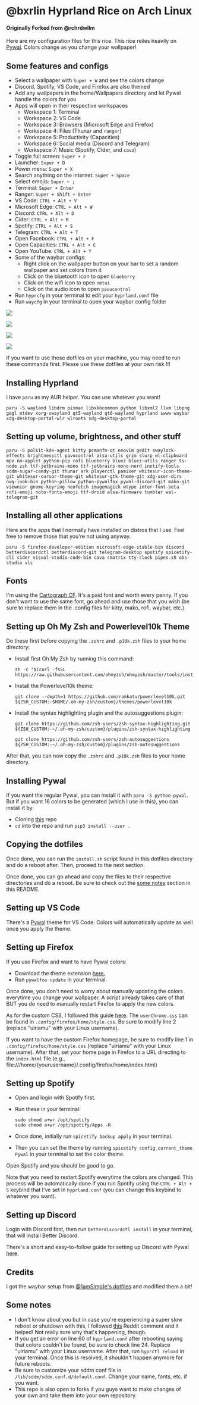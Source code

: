 # @bxrlin Hyprland Rice on Arch Linux 

#### Originally Forked from @rchrdwllm
Here are my configuration files for this rice. This rice relies heavily on [Pywal](https://github.com/dylanaraps/pywal). Colors change as you change your wallpaper!

## Some features and configs

-   Select a wallpaper with `Super + W` and see the colors change
-   Discord, Spotify, VS Code, and Firefox are also themed
-   Add any wallpapers in the home/Wallpapers directory and let Pywal handle the colors for you
-   Apps will open in their respective workspaces
    -   Workspace 1: Terminal
    -   Workspace 2: VS Code
    -   Workspace 3: Browsers (Microsoft Edge and Firefox)
    -   Workspace 4: Files (Thunar and `ranger`)
    -   Workspace 5: Productivity (Capacities)
    -   Workspace 6: Social media (Discord and Telegram)
    -   Workspace 7: Music (Spotify, Cider, and `cava`)
-   Toggle full screen: `Super + F`
-   Launcher: `Super + D`
-   Power menu: `Super + X`
-   Search anything on the internet: `Super + Space`
-   Select emojis: `Super + ;`
-   Terminal: `Super + Enter`
-   Ranger: `Super + Shift + Enter`
-   VS Code: `CTRL + Alt + V`
-   Microsoft Edge: `CTRL + Alt + W`
-   Discord: `CTRL + Alt + D`
-   Cider: `CTRL + Alt + M`
-   Spotify: `CTRL + Alt + S`
-   Telegram: `CTRL + Alt + T`
-   Open Facebook: `CTRL + Alt + F`
-   Open Capacities: `CTRL + Alt + C`
-   Open YouTube: `CTRL + Alt + Y`
-   Some of the waybar configs:
    -   Right click on the wallpaper button on your bar to set a random wallpaper and set colors from it
    -   Click on the bluetooth icon to open `blueberry`
    -   Click on the wifi icon to open `nmtui`
    -   Click on the audio icon to open `pavucontrol`
-   Run `hyprcfg` in your terminal to edit your `hyprland.conf` file
-   Run `waycfg` in your terminal to open your waybar config folder

![](https://raw.githubusercontent.com/rchrdwllm/dotfiles/master/Screenshots/relaxed_mario.png)

![](https://raw.githubusercontent.com/rchrdwllm/dotfiles/master/Screenshots/desert.png)

![](https://raw.githubusercontent.com/rchrdwllm/dotfiles/master/Screenshots/samurai_strike.png)

![](https://raw.githubusercontent.com/rchrdwllm/dotfiles/master/Screenshots/apex_octane.png)

If you want to use these dotfiles on your machine, you may need to run these commands first. Please use these dotfiles at your own risk !!!

## Installing Hyprland

I have `paru` as my AUR helper. You can use whatever you want!

```
paru -S wayland libdrm pixman libxkbcommon python libxml2 llvm libpng gegl mtdev xorg-xwayland qt5-wayland qt6-wayland hyprland swww waybar xdg-desktop-portal-wlr wlroots xdg-desktop-portal
```

## Setting up volume, brightness, and other stuff

```
paru -S polkit-kde-agent kitty pcmanfm-qt neovim gedit swaylock-effects brightnessctl pavucontrol alsa-utils grim slurp wl-clipboard mpv nm-applet python-pip rofi blueberry bluez bluez-utils ranger ts-node zsh ttf-jetbrains-mono ttf-jetbrains-mono-nerd inotify-tools sddm-sugar-candy-git thunar ark playerctl pamixer whitesur-icon-theme-git whitesur-cursor-theme-git whitesur-gtk-theme-git xdg-user-dirs nwg-look-bin python-pillow python-pywalfox pywal-discord-git mako-git viewnior gnome-keyring neofetch imagemagick wtype inter-font-beta rofi-emoji noto-fonts-emoji ttf-droid alsa-firmware tumbler wal-telegram-git
```

## Installing all other applications

Here are the apps that I normally have installed on distros that I use. Feel free to remove those that you're not using anyway.

```
paru -S firefox-developer-edition microsoft-edge-stable-bin discord betterdiscordctl betterdiscord-git telegram-desktop spotify spicetify-cli cider visual-studio-code-bin cava cmatrix tty-clock pipes.sh obs-studio vlc
```

## Fonts

I'm using the [Cartograph CF](https://connary.com/cartograph.html). It's a paid font and worth every penny. If you don't want to use the same font, go ahead and use those that you wish (be sure to replace them in the .config files for kitty, mako, rofi, waybar, etc.).

## Setting up Oh My Zsh and Powerlevel10k Theme

Do these first before copying the `.zshrc` and `.p10k.zsh` files to your home directory:

-   Install first Oh My Zsh by running this command:
    ```
    sh -c "$(curl -fsSL https://raw.githubusercontent.com/ohmyzsh/ohmyzsh/master/tools/install.sh)"
    ```
-   Install the Powerlevel10k theme:
    ```
    git clone --depth=1 https://github.com/romkatv/powerlevel10k.git ${ZSH_CUSTOM:-$HOME/.oh-my-zsh/custom}/themes/powerlevel10k
    ```
-   Install the syntax highlighting plugin and the autosuggestions plugin:

    ```
    git clone https://github.com/zsh-users/zsh-syntax-highlighting.git ${ZSH_CUSTOM:-~/.oh-my-zsh/custom}/plugins/zsh-syntax-highlighting
    ```

    ```
    git clone https://github.com/zsh-users/zsh-autosuggestions ${ZSH_CUSTOM:-~/.oh-my-zsh/custom}/plugins/zsh-autosuggestions
    ```

After that, you can now copy the `.zshrc` and `.p10k.zsh` files to your home directory.

## Installing Pywal

If you want the regular Pywal, you can install it with `paru -S python-pywal`. But if you want 16 colors to be generated (which I use in this), you can install it by:

-   Cloning [this](https://github.com/eylles/pywal16) repo
-   `cd` into the repo and run `pip3 install --user .`

## Copying the dotfiles

Once done, you can run the `install.sh` script found in this dotfiles directory and do a reboot after. Then, proceed to the next section.

Once done, you can go ahead and copy the files to their respective directories and do a reboot. Be sure to check out the [some notes](#some-notes) section in this README.

## Setting up VS Code

There's a [Pywal](https://marketplace.visualstudio.com/items?itemName=dlasagno.wal-theme) theme for VS Code. Colors will automatically update as well once you apply the theme.

## Setting up Firefox

If you use Firefox and want to have Pywal colors:

-   Download the theme extension [here.](https://addons.mozilla.org/en-US/firefox/addon/pywalfox/)
-   Run `pywalfox update` in your terminal.

Once done, you don't need to worry about manually updating the colors everytime you change your wallpaper. A script already takes care of that BUT you do need to manually restart Firefox to apply the new colors.

As for the custom CSS, I followed this guide [here](https://www.reddit.com/r/FirefoxCSS/wiki/index/tutorials/). The `userChrome.css` can be found in `.config/firefox/home/style.css`. Be sure to modify line 2 (replace "uiriamu" with your Linux username).

If you want to have the custom Firefox homepage, be sure to modify line 1 in `.config/firefox/home/style.css` (replace "uiriamu" with your Linux username). After that, set your home page in Firefox to a URL directing to the `index.html` file (e.g., file:///home/{yourusername}/.config/firefox/home/index.html)

## Setting up Spotify

-   Open and login with Spotify first.
-   Run these in your terminal:

    ```
    sudo chmod a+wr /opt/spotify
    sudo chmod a+wr /opt/spotify/Apps -R
    ```

-   Once done, initially run `spicetify backup apply` in your terminal.
-   Then you can set the theme by running `spicetify config current_theme Pywal` in your terminal to set the color theme.

Open Spotify and you should be good to go.

Note that you need to restart Spotify everytime the colors are changed. This process will be automatically done if you run Spotify using the `CTRL + Alt + S` keybind that I've set in `hyprland.conf` (you can change this keybind to whatever you want).

## Setting up Discord

Login with Discord first, then run `betterdiscordctl install` in your terminal, that will install Better Discord.

There's a short and easy-to-follow guide for setting up Discord with Pywal [here](https://github.com/FilipLitwora/pywal-discord).

## Credits

I got the waybar setup from [@1amSimp1e's dotfiles](https://github.com/1amSimp1e/dots) and modified them a bit!

## Some notes <a name="some-notes"></a>

-   I don't know about you but in case you're experiencing a super slow reboot or shutdown with this, I followed [this](https://www.reddit.com/r/archlinux/comments/whsqdq/comment/ij9r90h/?utm_source=reddit&utm_medium=web2x&context=3) Reddit comment and it helped! Not really sure why that's happening, though.
-   If you get an error on line 60 of `hyprland.conf` after rebooting saying that colors couldn't be found, be sure to check line 24. Replace "uiriamu" with your Linux username. After that, run `hyprctl reload` in your terminal. Once this is resolved, it shouldn't happen anymore for future reboots.
-   Be sure to customize your sddm conf file in `/lib/sddm/sddm.conf.d/default.conf`. Change your name, fonts, etc. if you want.
-   This repo is also open to forks if you guys want to make changes of your own and take them into your own repository.
